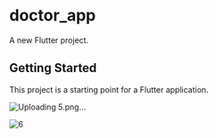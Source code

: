 # doctor_app

A new Flutter project.

## Getting Started

This project is a starting point for a Flutter application.

![Uploading 5.png…]()


![6](https://user-images.githubusercontent.com/49205538/194057556-80ae1931-693a-482c-addc-635d3cc0f422.png)

